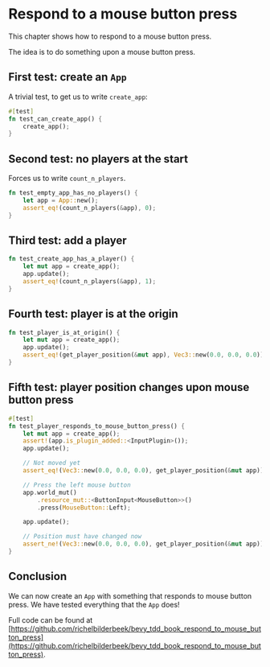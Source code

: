 # Respond to a mouse button press

This chapter shows how to respond to a mouse button press.

The idea is to do something upon a mouse button press.

## First test: create an `App`

A trivial test, to get us to write `create_app`:

```rust
#[test]
fn test_can_create_app() {
    create_app();
}
```

## Second test: no players at the start

Forces us to write `count_n_players`.

```rust
fn test_empty_app_has_no_players() {
    let app = App::new();
    assert_eq!(count_n_players(&app), 0);
}
```

## Third test: add a player

```rust
fn test_create_app_has_a_player() {
    let mut app = create_app();
    app.update();
    assert_eq!(count_n_players(&app), 1);
}
```

## Fourth test: player is at the origin

```rust
fn test_player_is_at_origin() {
    let mut app = create_app();
    app.update();
    assert_eq!(get_player_position(&mut app), Vec3::new(0.0, 0.0, 0.0));
}
```

## Fifth test: player position changes upon mouse button press

```rust
#[test]
fn test_player_responds_to_mouse_button_press() {
    let mut app = create_app();
    assert!(app.is_plugin_added::<InputPlugin>());
    app.update();

    // Not moved yet
    assert_eq!(Vec3::new(0.0, 0.0, 0.0), get_player_position(&mut app));

    // Press the left mouse button
    app.world_mut()
        .resource_mut::<ButtonInput<MouseButton>>()
        .press(MouseButton::Left);

    app.update();

    // Position must have changed now
    assert_ne!(Vec3::new(0.0, 0.0, 0.0), get_player_position(&mut app));
}
```
## Conclusion

We can now create an `App` with something that responds
to mouse button press.
We have tested everything that the `App` does!

Full code can be found at [https://github.com/richelbilderbeek/bevy_tdd_book_respond_to_mouse_button_press](https://github.com/richelbilderbeek/bevy_tdd_book_respond_to_mouse_button_press).
